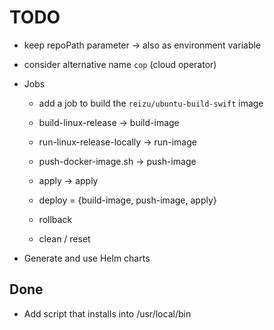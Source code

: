# TODO

* keep repoPath parameter
  -> also as environment variable

* consider alternative name `cop` (cloud operator)

* Jobs
  - add a job to build the `reizu/ubuntu-build-swift` image
  - build-linux-release -> build-image
  - run-linux-release-locally -> run-image
  - push-docker-image.sh -> push-image
  - apply -> apply

  - deploy = {build-image, push-image, apply}
  - rollback
  - clean / reset

* Generate and use Helm charts

## Done

* Add script that installs into /usr/local/bin
